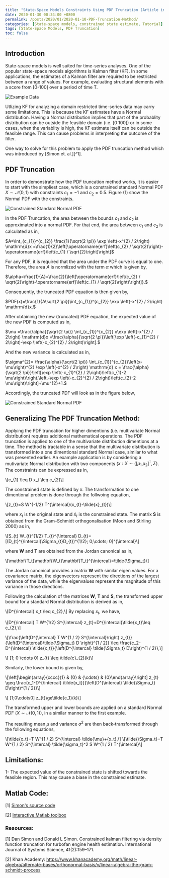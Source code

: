 ```yaml
---
title: "State-Space Models Constraints Using PDF Truncation (Article in Development)"
date: 2020-01-30 00:34:00 +0800
permalink: /posts/2020/01/2020-01-10-PDF-Truncation-Method/
categories: [State-space models, constrained state estimate, Tutorial]
tags: [State-Space Models, PDF Truncation]
toc: false
---
```

## Introduction
State-space models is well suited for time-series analyses. One of the popular state-space models algorithms is Kalman filter (KF). In some applications, the estimates of a Kalman filter are required to be restricted between a range of values. For example, evaluating structural elements with a score from [0-100] over a period of time T.

![Example Data](https://zachamida.github.io/images/posts/post1/ExampleData.png)

Utlizing KF for analyzing a domain restricted time-series data may carry some limitations. This is because the KF  estimates have a Normal distribution. Having a Normal distribution implies that part of the probablity distribution can be outside the feasible domain (i.e. [0 100]) or in some cases, when the variablity is high, the KF estimate itself can be outside the feasible range. This can cause problems in interpreting the outcome of the filter.

One way to solve for this problem to apply the PDF truncation method which was introduced by [Simon et. al.][^1].

## PDF Truncation
In order to demonstrate how the PDF truncation method works, it is easier to start with the simpliest case, which is a constrained standard Normal PDF $X\sim\mathcal{N}(0,1)$ with constraints $c_1=-1$ and $c_2=0.5$. Figure (1) show the Normal PDF with the constraints.

![Constrained Standard Normal PDF](https://zachamida.github.io/images/posts/post1/ConstNorm.png)

In the PDF Truncation, the area between the bounds $c_1$
and $c_2$ is approximated into a normal PDF. For that end, the area between $c_1$ and $c_2$ is calculated as in,

$A=\int_{c_{1}}^{c_{2}} \frac{1}{\sqrt{2 \pi}} \exp \left(-x^{2} / 2\right) \mathrm{d}x =\frac{1}{2}\left[\operatorname{erf}\left(c_{2} / \sqrt{2}\right)-\operatorname{erf}\left(c_{1} / \sqrt{2}\right)\right]$

For any PDF, it is required that the area under the PDF curve is equal to one. Therefore, the area $A$ is normlized with the term $\alpha$ which is given by,

$\alpha=\frac{1}{A}=\frac{2}{\left[\operatorname{erf}\left(c_{2} / \sqrt{2}\right)-\operatorname{erf}\left(c_{1} / \sqrt{2}\right)\right]}.$

Consequently, the truncated PDF equation is then given by,

$PDF(x)=\frac{1}{A\sqrt{2 \pi}}\int_{c_{1}}^{c_{2}} \exp \left(-x^{2} / 2\right) \mathrm{d}x.$

After obtaininig the new (truncated) PDF equation, the expected value of the new PDF is computed as in,

$\mu =\frac{\alpha}{\sqrt{2 \pi}} \int_{c_{1}}^{c_{2}} x\exp \left(-x^{2} / 2\right) \mathrm{d}x =\frac{\alpha}{\sqrt{2 \pi}}\left[\exp \left(-c_{1}^{2} / 2\right)-\exp \left(-c_{2}^{2} / 2\right)\right].$

And the new variance is calculated as in,

$\sigma^{2}= \frac{\alpha}{\sqrt{2 \pi}} \int_{c_{1}}^{c_{2}}\left(x-\mu\right)^{2} \exp \left(-x^{2} / 2\right) \mathrm{d} x = \frac{\alpha}{\sqrt{2 \pi}}\left[\exp \left(-c_{1}^{2} / 2\right)\left(c_{1}-2 \mu\right)\right.\left.-\exp \left(-c_{2}^{2} / 2\right)\left(c_{2}-2 \mu\right)\right]+\mu^{2}+1.$

Accordingly, the truncated PDF will look as in the figure below,

![Constrained Standard Normal PDF](https://zachamida.github.io/images/posts/post1/TruncNorm.png)

## Generalizing The PDF Truncation Method:
Applying the PDF truncation for higher dimentions (i.e. multivariate Normal distribution) requires additional mathematical operations. The PDF truncation is applied to one of the multivariate distribution dimentions at a time. The method is tractable in a sense that the multivariate distribution is transformed into a one dimentional standard Normal case, similar to what was presented earlier. An example application is by considering a mutivariate Normal distribution with two components ($x:X\sim([\mu_1\; \mu_2]^\intercal,\Sigma)$. The constraints can be expressed as in,

\\[c_{1} \leq D x_t \leq c_{2}\\]

The constrained state is defined by $\tilde{x}$. The transformation to one dimentional problem is done through the follwoing equation,

\\[z_{t}=S W^{-1/2} T^{\intercal}(x_{t}-\tilde{x}_{t})\\]

where $x_{t}$ is the original state and $\tilde{x}_{t}$ is the constrained state. The matrix $\mathbf{S}$ is obtained from the Gram–Schmidt orthogonalisation (Moon and Stirling 2000) as in,

\\[S_{t} W_{t}^{1/2} T_{t}^{\intercal} D_{t}=[(D_{t}^{\intercal}\Sigma_{t}D_{t})^{1/2}\; 0\;\cdots\; 0]^{\intercal}\\]

where $\mathbf{W}$ and $\mathbf{T}$ are obtained from the Jordan canonical as in,

\\[\mathbf{T_t}\mathbf{W_t}\mathbf{T_t}^{\intercal}=\tilde{\Sigma_t}\\]

The Jordan canonical provides a matrix $\mathbf{W}$ with similar eigen values. For a covariance matrix, the eigenvectors represent the directions of the largest variance of the data, while the eigenvalues represent the magnitude of this variance in those directions.

Following the calculation of the matrices $\mathbf{W}$, $\mathbf{T}$
 and $\mathbf{S}$, the transformed upper bound for a standard Normal distribution is derived as in,

\\[D^{\intercal} x_t \leq c_{2},\\]
By replacing $x_t$, we have,

\\[D^{\intercal} T W^{1/2} S^{\intercal} z_{t}+D^{\intercal}\tilde{x_t}\leq c_{2},\\]

\\[\frac{\left(D^{\intercal} T W^{1 / 2} S^{\intercal}\right) z_{t}}{\left(D^{\intercal}\tilde{\Sigma_t} D \right)^{1 / 2}} \leq \frac{c_2-D^{\intercal} \tilde{x_t}}{\left(D^{\intercal} \tilde{\Sigma_t} D\right)^{1 / 2}},\\]

\\[ [1\; 0 \cdots 0] z_{t}  \leq \tilde{c}_{2}(k)\\]

Similarly, the lower bound is given by,

\\[\left[\begin{array}{cccc}{1} & {0} & {\cdots} & {0}\end{array}\right] z_{t} \geq \frac{c_1-D^{\intercal} \tilde{x_t}}{\left(D^{\intercal} \tilde{\Sigma_t} D\right)^{1 / 2}}\\]

\\[ [1\;0\cdots0] z_{t}\ge\tilde{c_1}(k)\\]

The transformed upper and lower bounds are applied on a standard Normal PDF ($X\sim\mathcal{N}(0,1)$), in a similar manner to the first example.

The resulting mean $\mu$ and variance $\sigma^2$ are then back-transformed through the following equations,

\\[\tilde{x_t}=T W^{1 / 2} S^{\intercal} \tilde{\mu}+{x_t},\\]
\\[\tilde{\Sigma_t}=T W^{1 / 2} S^{\intercal} \tilde{\sigma_t}^2 S W^{1 / 2} T^{\intercal}\\]

## Limitations:
1- The expected value of the constrained state is shifted towards the feasible region. This may cause a biase in the constrained estimate.

## Matlab Code:
[1] [Simon's source code](https://academic.csuohio.edu/simond/kalmanconstrained/)

[2] [Interactive Matlab toolbox](https://github.com/zachamida/ConstrainedKalmanFilter)

### Resources:

[1] Dan Simon and Donald L Simon. Constrained kalman filtering via density function truncation for turbofan engine health estimation. International Journal of Systems Science, 41(2):159–171.

[2] Khan Academy: https://www.khanacademy.org/math/linear-algebra/alternate-bases/orthonormal-basis/v/linear-algebra-the-gram-schmidt-process


